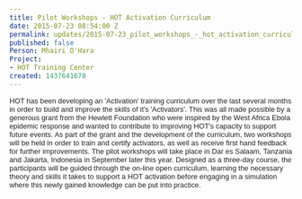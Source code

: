 ```yaml
---
title: Pilot Workshops - HOT Activation Curriculum
date: 2015-07-23 08:54:00 Z
permalink: updates/2015-07-23_pilot_workshops_-_hot_activation_curriculum_
published: false
Person: Mhairi O'Hara
Project:
- HOT Training Center
created: 1437641678
---
```


<div style="color: #222222; font-family: arial, sans-serif; font-size: 12.8000001907349px; line-height: normal;"><p class="p1"><span class="s1">HOT has been developing an 'Activation' training curriculum over the last several months in order to build and improve the skills of it's 'Activators'. This was all made possible by a generous grant from the Hewlett Foundation who were inspired by the West Africa Ebola epidemic response and wanted to contribute to improving HOT's capacity to support future events</span><span style="font-size: 12.8000001907349px;">. As part of the grant and the development of the curriculum, two workshops will be held in order to train and certify activators, as well as receive first hand feedback for further improvements. The pilot workshops will take place in Dar es Salaam, Tanzania and Jakarta, Indonesia in September later this year. Designed as a three-day course, the participants will be guided through the on-line open curriculum, learning the necessary theory and skills it takes to support a HOT activation before engaging in a simulation where this newly gained knowledge can be put into practice.&nbsp;</span></p></div>
